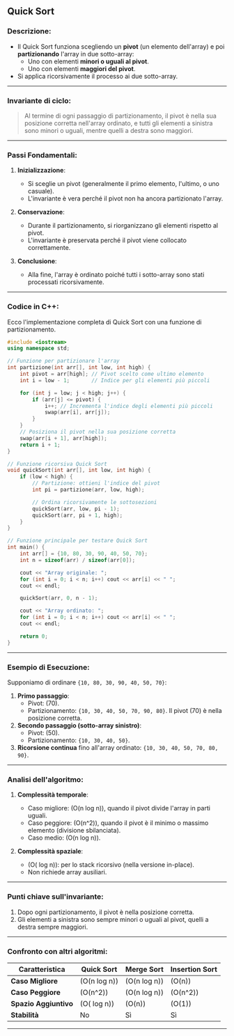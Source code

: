 ## **Quick Sort**
### Descrizione:
- Il Quick Sort funziona scegliendo un **pivot** (un elemento dell'array) e poi **partizionando** l'array in due sotto-array:
  - Uno con elementi **minori o uguali al pivot**.
  - Uno con elementi **maggiori del pivot**.
- Si applica ricorsivamente il processo ai due sotto-array.

---

### **Invariante di ciclo**:
> Al termine di ogni passaggio di partizionamento, il pivot è nella sua posizione corretta nell'array ordinato, e tutti gli elementi a sinistra sono minori o uguali, mentre quelli a destra sono maggiori.

---

### **Passi Fondamentali**:
1. **Inizializzazione**:
   - Si sceglie un pivot (generalmente il primo elemento, l'ultimo, o uno casuale).
   - L'invariante è vera perché il pivot non ha ancora partizionato l'array.

2. **Conservazione**:
   - Durante il partizionamento, si riorganizzano gli elementi rispetto al pivot.
   - L'invariante è preservata perché il pivot viene collocato correttamente.

3. **Conclusione**:
   - Alla fine, l'array è ordinato poiché tutti i sotto-array sono stati processati ricorsivamente.

---

### **Codice in C++**:
Ecco l'implementazione completa di Quick Sort con una funzione di partizionamento.

```cpp
#include <iostream>
using namespace std;

// Funzione per partizionare l'array
int partizione(int arr[], int low, int high) {
    int pivot = arr[high]; // Pivot scelto come ultimo elemento
    int i = low - 1;       // Indice per gli elementi più piccoli

    for (int j = low; j < high; j++) {
        if (arr[j] <= pivot) {
            i++; // Incrementa l'indice degli elementi più piccoli
            swap(arr[i], arr[j]);
        }
    }
    // Posiziona il pivot nella sua posizione corretta
    swap(arr[i + 1], arr[high]);
    return i + 1;
}

// Funzione ricorsiva Quick Sort
void quickSort(int arr[], int low, int high) {
    if (low < high) {
        // Partizione: ottieni l'indice del pivot
        int pi = partizione(arr, low, high);

        // Ordina ricorsivamente le sottosezioni
        quickSort(arr, low, pi - 1);
        quickSort(arr, pi + 1, high);
    }
}

// Funzione principale per testare Quick Sort
int main() {
    int arr[] = {10, 80, 30, 90, 40, 50, 70};
    int n = sizeof(arr) / sizeof(arr[0]);

    cout << "Array originale: ";
    for (int i = 0; i < n; i++) cout << arr[i] << " ";
    cout << endl;

    quickSort(arr, 0, n - 1);

    cout << "Array ordinato: ";
    for (int i = 0; i < n; i++) cout << arr[i] << " ";
    cout << endl;

    return 0;
}
```

---

### **Esempio di Esecuzione**:
Supponiamo di ordinare `{10, 80, 30, 90, 40, 50, 70}`:
1. **Primo passaggio**:
   - Pivot: \(70\).
   - Partizionamento: `{10, 30, 40, 50, 70, 90, 80}`. Il pivot \(70\) è nella posizione corretta.
2. **Secondo passaggio (sotto-array sinistro)**:
   - Pivot: \(50\).
   - Partizionamento: `{10, 30, 40, 50}`.
3. **Ricorsione continua** fino all'array ordinato: `{10, 30, 40, 50, 70, 80, 90}`.

---

### **Analisi dell'algoritmo**:
1. **Complessità temporale**:
   - Caso migliore: \(O(n  log n)\), quando il pivot divide l'array in parti uguali.
   - Caso peggiore: \(O(n^2)\), quando il pivot è il minimo o massimo elemento (divisione sbilanciata).
   - Caso medio: \(O(n  log n)\).

2. **Complessità spaziale**:
   - \(O( log n)\): per lo stack ricorsivo (nella versione in-place).
   - Non richiede array ausiliari.

---

### **Punti chiave sull'invariante**:
1. Dopo ogni partizionamento, il pivot è nella posizione corretta.
2. Gli elementi a sinistra sono sempre minori o uguali al pivot, quelli a destra sempre maggiori.

---

### **Confronto con altri algoritmi**:
| **Caratteristica**      | **Quick Sort**          | **Merge Sort**         | **Insertion Sort**    |
|--------------------------|-------------------------|-------------------------|-----------------------|
| **Caso Migliore**         | \(O(n  log n)\)        | \(O(n  log n)\)        | \(O(n)\)             |
| **Caso Peggiore**         | \(O(n^2)\)             | \(O(n  log n)\)        | \(O(n^2)\)           |
| **Spazio Aggiuntivo**     | \(O( log n)\)          | \(O(n)\)               | \(O(1)\)             |
| **Stabilità**             | No                     | Sì                     | Sì                   |

---